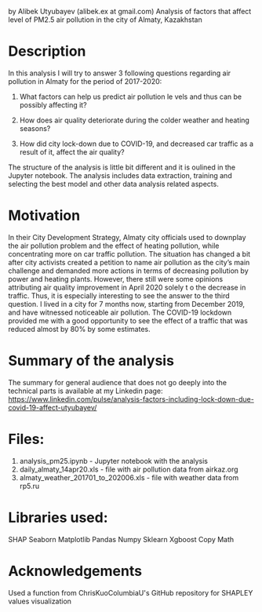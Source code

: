 by Alibek Utyubayev (alibek.ex at gmail.com)
Analysis of factors that affect level of PM2.5 air pollution in the city of Almaty, Kazakhstan

# Description
In this analysis I will try to answer 3 following questions regarding air pollution in Almaty for the period of 2017-2020:

1. What factors can help us predict air pollution le    vels and thus can be possibly affecting it?

2. How does air quality deteriorate during the colder weather and heating seasons?

3. How did city lock-down due to COVID-19, and decreased car traffic as a result of it, affect the air quality?

The structure of the analysis is little bit different and it is oulined in the Jupyter notebook. The analysis includes data extraction, training and selecting the best model and other data analysis related aspects.

# Motivation
In their City Development Strategy, Almaty city officials used to downplay the air pollution problem and the effect of heating pollution, while concentrating more on car traffic pollution. The situation has changed a bit after city activists created a petition to name air pollution as the city’s main challenge and demanded more actions in terms of decreasing pollution by power and heating plants. However, there still were some opinions attributing air quality improvement in April 2020 solely t     o the decrease in traffic. Thus, it is especially interesting to see the answer to the third question.
I lived in a city for 7 months now, starting from December 2019, and have witnessed noticeable air pollution. The COVID-19 lockdown provided me with a good opportunity to see the effect of a traffic that was reduced almost by 80% by some estimates.

# Summary of the analysis
The summary for general audience that does not go deeply into the technical parts is available at my Linkedin page: https://www.linkedin.com/pulse/analysis-factors-including-lock-down-due-covid-19-affect-utyubayev/

# Files:
1. analysis_pm25.ipynb - Jupyter notebook with the analysis
2. daily_almaty_14apr20.xls - file with air pollution data from airkaz.org
3. almaty_weather_201701_to_202006.xls - file with weather data from rp5.ru

# Libraries used:
SHAP
Seaborn
Matplotlib
Pandas
Numpy
Sklearn
Xgboost
Copy
Math

# Acknowledgements
Used a function from ChrisKuoColumbiaU's GitHub repository for SHAPLEY values visualization


